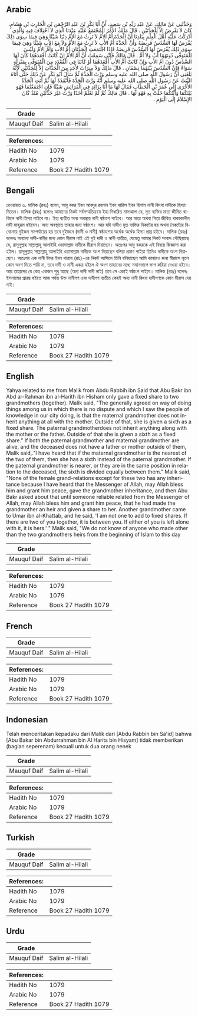 ## Arabic


<div dir="rtl" lang="ar" style={{fontSize:'larger',backgroundColor:'#f8f9fa',padding:20}}>
وَحَدَّثَنِي عَنْ مَالِكٍ، عَنْ عَبْدِ رَبِّهِ بْنِ سَعِيدٍ، أَنَّ أَبَا بَكْرِ بْنَ عَبْدِ الرَّحْمَنِ بْنِ الْحَارِثِ بْنِ هِشَامٍ، كَانَ لاَ يَفْرِضُ إِلاَّ لِلْجَدَّتَيْنِ ‏.‏ قَالَ مَالِكٌ الأَمْرُ الْمُجْتَمَعُ عَلَيْهِ عِنْدَنَا الَّذِي لاَ اخْتِلاَفَ فِيهِ وَالَّذِي أَدْرَكْتُ عَلَيْهِ أَهْلَ الْعِلْمِ بِبَلَدِنَا أَنَّ الْجَدَّةَ أُمَّ الأُمِّ لاَ تَرِثُ مَعَ الأُمِّ دِنْيَا شَيْئًا وَهِيَ فِيمَا سِوَى ذَلِكَ يُفْرَضُ لَهَا السُّدُسُ فَرِيضَةً وَأَنَّ الْجَدَّةَ أُمَّ الأَبِ لاَ تَرِثُ مَعَ الأُمِّ وَلاَ مَعَ الأَبِ شَيْئًا وَهِيَ فِيمَا سِوَى ذَلِكَ يُفْرَضُ لَهَا السُّدُسُ فَرِيضَةً فَإِذَا اجْتَمَعَتِ الْجَدَّتَانِ أُمُّ الأَبِ وَأُمُّ الأُمِّ وَلَيْسَ لِلْمُتَوَفَّى دُونَهُمَا أَبٌ وَلاَ أُمٌّ ‏.‏ قَالَ مَالِكٌ فَإِنِّي سَمِعْتُ أَنَّ أُمَّ الأُمِّ إِنْ كَانَتْ أَقْعَدَهُمَا كَانَ لَهَا السَّدُسُ دُونَ أُمِّ الأَبِ وَإِنْ كَانَتْ أُمُّ الأَبِ أَقْعَدَهُمَا أَوْ كَانَتَا فِي الْقُعْدَدِ مِنَ الْمُتَوَفَّى بِمَنْزِلَةٍ سَوَاءً فَإِنَّ السُّدُسَ بَيْنَهُمَا نِصْفَانِ ‏.‏ قَالَ مَالِكٌ وَلاَ مِيرَاثَ لأَحَدٍ مِنَ الْجَدَّاتِ إِلاَّ لِلْجَدَّتَيْنِ لأَنَّهُ بَلَغَنِي أَنَّ رَسُولَ اللَّهِ صلى الله عليه وسلم وَرَّثَ الْجَدَّةَ ثُمَّ سَأَلَ أَبُو بَكْرٍ عَنْ ذَلِكَ حَتَّى أَتَاهُ الثَّبَتُ عَنْ رَسُولِ اللَّهِ صلى الله عليه وسلم أَنَّهُ وَرَّثَ الْجَدَّةَ فَأَنْفَذَهُ لَهَا ثُمَّ أَتَتِ الْجَدَّةُ الأُخْرَى إِلَى عُمَرَ بْنِ الْخَطَّابِ فَقَالَ لَهَا مَا أَنَا بِزَائِدٍ فِي الْفَرَائِضِ شَيْئًا فَإِنِ اجْتَمَعْتُمَا فَهُوَ بَيْنَكُمَا وَأَيَّتُكُمَا خَلَتْ بِهِ فَهُوَ لَهَا ‏.‏ قَالَ مَالِكٌ ثُمَّ لَمْ نَعْلَمْ أَحَدًا وَرَّثَ غَيْرَ جَدَّتَيْنِ مُنْذُ كَانَ الإِسْلاَمُ إِلَى الْيَوْمِ ‏.‏
</div>
<div style={{backgroundColor:'#f8f9fa',padding:20, marginBottom: 10}}><table> <thead> <tr> <th>Grade</th> <th></th> </tr> </thead> <tbody> <tr><td>Mauquf Daif</td><td>Salim al-Hilali</td></tr></tbody></table><table> <thead> <tr> <th>References:</th> <th></th> </tr> </thead> <tbody><tr><td>Hadith No</td><td>1079</td></tr><tr><td>Arabic No</td><td>1079</td></tr><tr><td>Reference</td><td>Book 27 Hadith 1079</td></tr></tbody></table></div>

## Bengali


<div dir="ltr" lang="bn" style={{fontSize:'larger',backgroundColor:'#f8f9fa',padding:20}}>
রেওয়ায়ত ৬. মালিক (রহঃ) বলেন, আবু বকর ইবন আবদুর রহমান ইবন হারিস ইবন হিশাম নানী কিংবা দাদীকে হিস্যা দিতেন। মালিক (রহঃ) বলেনঃ আমাদের নিকট সর্বসম্মতিক্রমে ইহা নিধারিত মাসআলা যে, মৃত ব্যক্তির মাতা জীবিত থাকিলে নানী হিস্যা পাইবে না। ইহা ব্যতীত অন্য অবস্থায় নানী ষষ্ঠাংশ পাইবে। আর মাতা অথবা পিতা জীবিত থাকাকালীন দাদী মাহুরূম হইবেন। অন্য অবস্থাতে তাহার জন্য ষষ্ঠাংশ। আর যদি দাদীও মৃত ব্যক্তির নিকটের হয় অথবা নৈকট্যের বিবেচনায় দুইজন সমপর্যায়ের হয় তবে দুইজনে (দাদী ও নানী) ষষ্ঠাংশের অর্ধেক অর্ধেক হিস্যা প্রাপ্ত হইবে। মালিক (রহঃ) বলেনঃ অন্যান্য দাদী-নানীর জন্য কোন মীরাস নাই এই দুই দাদী ও নানী ব্যতীত, যেহেতু আমার নিকট সংবাদ পৌছিয়াছে যে, রাসূলুল্লাহ সাল্লাল্লাহু আলাইহি ওয়াসাল্লাম দাদীকে মীরাস দিয়াছেন। অতঃপর আবু বকরকে এই বিষয়ে জিজ্ঞাসা করা হইল। রাসূলুল্লাহ সাল্লাল্লাহু আলাইহি ওয়াসাল্লাম দাদীকে অংশ দিয়াছেন বলিয়া প্রমাণ পাইয়া তিনিও দাদীকে অংশ দিয়াছেন। অতঃপর এক নানী উমর ইবন খাত্তাব (রাঃ)-এর নিকট আসিলে তিনি বলিয়াছেন আমি কাহারও জন্য মীরাসে নূতন কোন অংশ দিতে পারি না, তবে দাদী ও নানী একত্র হইলে ঐ অংশ তাহাদের মধ্যে সমানভাগে ভাগ করিয়া দেওয়া হইবে। আর তাহাদের যে কেহ একজন শুধু আছে (অন্য দাদী নানী নাই) তবে সে একাই ষষ্ঠাংশ পাইবে। মালিক (রহঃ) বলেনঃ ইসলামের প্রারম্ভ হইতে আজ পর্যন্ত উক্ত নানীগণ এবং দাদীগণ ব্যতীত কেহই অন্য নানী কিংবা দাদীগণকে কোন মীরাস দেয় নাই।
</div>
<div style={{backgroundColor:'#f8f9fa',padding:20, marginBottom: 10}}><table> <thead> <tr> <th>Grade</th> <th></th> </tr> </thead> <tbody> <tr><td>Mauquf Daif</td><td>Salim al-Hilali</td></tr></tbody></table><table> <thead> <tr> <th>References:</th> <th></th> </tr> </thead> <tbody><tr><td>Hadith No</td><td>1079</td></tr><tr><td>Arabic No</td><td>1079</td></tr><tr><td>Reference</td><td>Book 27 Hadith 1079</td></tr></tbody></table></div>

## English


<div dir="ltr" lang="en" style={{fontSize:'larger',backgroundColor:'#f8f9fa',padding:20}}>
Yahya related to me from Malik from Abdu Rabbih ibn Said that Abu Bakr ibn Abd ar-Rahman ibn al-Harith ibn Hisham only gave a fixed share to two grandmothers (together). Malik said, "The generally agreed on way of doing things among us in which there is no dispute and which I saw the people of knowledge in our city doing, is that the maternal grandmother does not inherit anything at all with the mother. Outside of that, she is given a sixth as a fixed share. The paternal grandmotherdoes not inherit anything along with the mother or the father. Outside of that she is given a sixth as a fixed share." If both the paternal grandmother and maternal grandmother are alive, and the deceased does not have a father or mother outside of them, Malik said,."I have heard that if the maternal grandmother is the nearest of the two of them, then she has a sixth instead of the paternal grandmother. If the paternal grandmother is nearer, or they are in the same position in relation to the deceased, the sixth is divided equally between them." Malik said, "None of the female grand-relations except for these two has any inheritance because I have heard that the Messenger of Allah, may Allah bless him and grant him peace, gave the grandmother inheritance, and then Abu Bakr asked about that until someone reliable related from the Messenger of Allah, may Allah bless him and grant him peace, that he had made the grandmother an heir and given a share to her. Another grandmother came to Umar ibn al-Khattab, and he said, 'I am not one to add to fixed shares. If there are two of you together, it is between you. If either of you is left alone with it, it is hers.' " Malik said, "We do not know of anyone who made other than the two grandmothers heirs from the beginning of Islam to this day
</div>
<div style={{backgroundColor:'#f8f9fa',padding:20, marginBottom: 10}}><table> <thead> <tr> <th>Grade</th> <th></th> </tr> </thead> <tbody> <tr><td>Mauquf Daif</td><td>Salim al-Hilali</td></tr></tbody></table><table> <thead> <tr> <th>References:</th> <th></th> </tr> </thead> <tbody><tr><td>Hadith No</td><td>1079</td></tr><tr><td>Arabic No</td><td>1079</td></tr><tr><td>Reference</td><td>Book 27 Hadith 1079</td></tr></tbody></table></div>

## French


<div dir="ltr" lang="fr" style={{fontSize:'larger',backgroundColor:'#f8f9fa',padding:20}}>

</div>
<div style={{backgroundColor:'#f8f9fa',padding:20, marginBottom: 10}}><table> <thead> <tr> <th>Grade</th> <th></th> </tr> </thead> <tbody> <tr><td>Mauquf Daif</td><td>Salim al-Hilali</td></tr></tbody></table><table> <thead> <tr> <th>References:</th> <th></th> </tr> </thead> <tbody><tr><td>Hadith No</td><td>1079</td></tr><tr><td>Arabic No</td><td>1079</td></tr><tr><td>Reference</td><td>Book 27 Hadith 1079</td></tr></tbody></table></div>

## Indonesian


<div dir="ltr" lang="id" style={{fontSize:'larger',backgroundColor:'#f8f9fa',padding:20}}>
Telah menceritakan kepadaku dari Malik dari [Abdu Rabbih bin Sa'id] bahwa [Abu Bakar bin Abdurrahman bin Al Harits bin Hisyam] tidak memberikan (bagian seperenam) kecuali untuk dua orang nenek
</div>
<div style={{backgroundColor:'#f8f9fa',padding:20, marginBottom: 10}}><table> <thead> <tr> <th>Grade</th> <th></th> </tr> </thead> <tbody> <tr><td>Mauquf Daif</td><td>Salim al-Hilali</td></tr></tbody></table><table> <thead> <tr> <th>References:</th> <th></th> </tr> </thead> <tbody><tr><td>Hadith No</td><td>1079</td></tr><tr><td>Arabic No</td><td>1079</td></tr><tr><td>Reference</td><td>Book 27 Hadith 1079</td></tr></tbody></table></div>

## Turkish


<div dir="ltr" lang="tr" style={{fontSize:'larger',backgroundColor:'#f8f9fa',padding:20}}>

</div>
<div style={{backgroundColor:'#f8f9fa',padding:20, marginBottom: 10}}><table> <thead> <tr> <th>Grade</th> <th></th> </tr> </thead> <tbody> <tr><td>Mauquf Daif</td><td>Salim al-Hilali</td></tr></tbody></table><table> <thead> <tr> <th>References:</th> <th></th> </tr> </thead> <tbody><tr><td>Hadith No</td><td>1079</td></tr><tr><td>Arabic No</td><td>1079</td></tr><tr><td>Reference</td><td>Book 27 Hadith 1079</td></tr></tbody></table></div>

## Urdu


<div dir="rtl" lang="ur" style={{fontSize:'larger',backgroundColor:'#f8f9fa',padding:20}}>

</div>
<div style={{backgroundColor:'#f8f9fa',padding:20, marginBottom: 10}}><table> <thead> <tr> <th>Grade</th> <th></th> </tr> </thead> <tbody> <tr><td>Mauquf Daif</td><td>Salim al-Hilali</td></tr></tbody></table><table> <thead> <tr> <th>References:</th> <th></th> </tr> </thead> <tbody><tr><td>Hadith No</td><td>1079</td></tr><tr><td>Arabic No</td><td>1079</td></tr><tr><td>Reference</td><td>Book 27 Hadith 1079</td></tr></tbody></table></div>